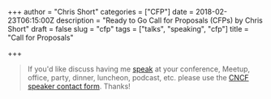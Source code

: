 +++
author = "Chris Short"
categories = ["CFP"]
date = 2018-02-23T06:15:00Z
description = "Ready to Go Call for Proposals (CFPs) by Chris Short"
draft = false
slug = "cfp"
tags = ["talks", "speaking", "cfp"]
title = "Call for Proposals"

+++

> If you'd like discuss having me [speak](/speaking/) at your conference, Meetup, office, party, dinner, luncheon, podcast, etc. please use the [CNCF speaker contact form](https://www.cncf.io/speaker/chrisshort/). Thanks!
